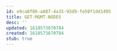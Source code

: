 ```yaml
---
id: e9ca8f06-a887-4a35-93d9-fe58f1dd1495
title: GET-MGMT-NODES
desc: ''
updated: 1618573870784
created: 1618573870784
stub: true
---
```


